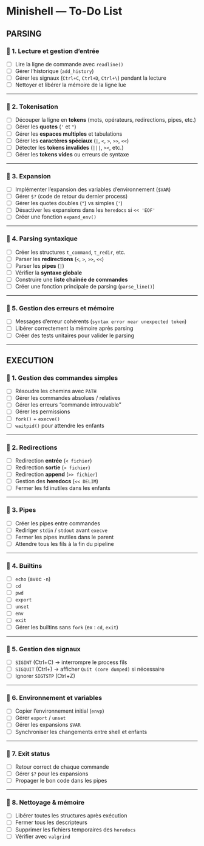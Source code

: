 # Minishell — To-Do List

## PARSING

### 🔹 1. Lecture et gestion d’entrée
- [ ] Lire la ligne de commande avec `readline()`
- [ ] Gérer l’historique (`add_history`)
- [ ] Gérer les signaux (`Ctrl+C`, `Ctrl+D`, `Ctrl+\`) pendant la lecture
- [ ] Nettoyer et libérer la mémoire de la ligne lue

---

### 🔹 2. Tokenisation
- [ ] Découper la ligne en **tokens** (mots, opérateurs, redirections, pipes, etc.)
- [ ] Gérer les **quotes** (`'` et `"`)
- [ ] Gérer les **espaces multiples** et tabulations
- [ ] Gérer les **caractères spéciaux** (`|`, `<`, `>`, `>>`, `<<`)
- [ ] Détecter les **tokens invalides** (`|||`, `><`, etc.)
- [ ] Gérer les **tokens vides** ou erreurs de syntaxe

---

### 🔹 3. Expansion
- [ ] Implémenter l’expansion des variables d’environnement (`$VAR`)
- [ ] Gérer `$?` (code de retour du dernier process)
- [ ] Gérer les quotes doubles (`"`) vs simples (`'`)
- [ ] Désactiver les expansions dans les `heredocs` si `<< 'EOF'`
- [ ] Créer une fonction `expand_env()`

---

### 🔹 4. Parsing syntaxique
- [ ] Créer les structures `t_command`, `t_redir`, etc.
- [ ] Parser les **redirections** (`<`, `>`, `>>`, `<<`)
- [ ] Parser les **pipes** (`|`)
- [ ] Vérifier la **syntaxe globale**
- [ ] Construire une **liste chaînée de commandes**
- [ ] Créer une fonction principale de parsing (`parse_line()`)

---

### 🔹 5. Gestion des erreurs et mémoire
- [ ] Messages d’erreur cohérents (`syntax error near unexpected token`)
- [ ] Libérer correctement la mémoire après parsing
- [ ] Créer des tests unitaires pour valider le parsing

---

## EXECUTION

### 🔹 1. Gestion des commandes simples
- [ ] Résoudre les chemins avec `PATH`
- [ ] Gérer les commandes absolues / relatives
- [ ] Gérer les erreurs “commande introuvable”
- [ ] Gérer les permissions
- [ ] `fork()` + `execve()`
- [ ] `waitpid()` pour attendre les enfants

---

### 🔹 2. Redirections
- [ ] Redirection **entrée** (`< fichier`)
- [ ] Redirection **sortie** (`> fichier`)
- [ ] Redirection **append** (`>> fichier`)
- [ ] Gestion des **heredocs** (`<< DELIM`)
- [ ] Fermer les fd inutiles dans les enfants

---

### 🔹 3. Pipes
- [ ] Créer les pipes entre commandes
- [ ] Rediriger `stdin` / `stdout` avant `execve`
- [ ] Fermer les pipes inutiles dans le parent
- [ ] Attendre tous les fils à la fin du pipeline

---

### 🔹 4. Builtins
- [ ] `echo` (avec `-n`)
- [ ] `cd`
- [ ] `pwd`
- [ ] `export`
- [ ] `unset`
- [ ] `env`
- [ ] `exit`
- [ ] Gérer les builtins sans `fork` (ex : `cd`, `exit`)

---

### 🔹 5. Gestion des signaux
- [ ] `SIGINT` (Ctrl+C) → interrompre le process fils
- [ ] `SIGQUIT` (Ctrl+\) → afficher `Quit (core dumped)` si nécessaire
- [ ] Ignorer `SIGTSTP` (Ctrl+Z)

---

### 🔹 6. Environnement et variables
- [ ] Copier l’environnement initial (`envp`)
- [ ] Gérer `export` / `unset`
- [ ] Gérer les expansions `$VAR`
- [ ] Synchroniser les changements entre shell et enfants

---

### 🔹 7. Exit status
- [ ] Retour correct de chaque commande
- [ ] Gérer `$?` pour les expansions
- [ ] Propager le bon code dans les pipes

---

### 🔹 8. Nettoyage & mémoire
- [ ] Libérer toutes les structures après exécution
- [ ] Fermer tous les descripteurs
- [ ] Supprimer les fichiers temporaires des `heredocs`
- [ ] Vérifier avec `valgrind`
